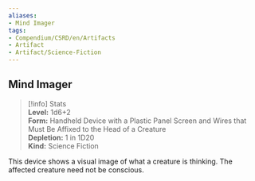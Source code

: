 ```yaml
---
aliases:
- Mind Imager
tags:
- Compendium/CSRD/en/Artifacts
- Artifact
- Artifact/Science-Fiction
---
```


  
## Mind Imager  
>[!info] Stats  
> **Level:** 1d6+2  
> **Form:** Handheld Device with a Plastic Panel Screen and Wires that Must Be Affixed to the Head of a Creature  
> **Depletion:** 1 in 1D20  
> **Kind:** Science Fiction
  
This device shows a visual image of what a creature is thinking. The affected creature need not be conscious.